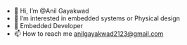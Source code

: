 - 👋 Hi, I’m @Anil Gayakwad
- 👀 I’m interested in embedded systems or Physical design
- 🌱 Embedded Developer
- 📫 How to reach me anilgayakwad2123@gmail.com

<!---
anilbg12/anilbg12 is a ✨ special ✨ repository because its `README.md` (this file) appears on your GitHub profile.
You can click the Preview link to take a look at your changes.
--->
